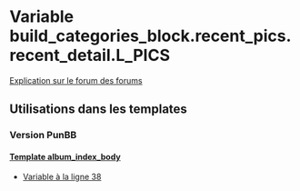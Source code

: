 # Variable build_categories_block.recent_pics.recent_detail.L_PICS
[Explication sur le forum des forums](http://forum.forumactif.com/t294113-listing-des-variables#build_categories_block.recent_pics.recent_detail.L_PICS)
## Utilisations dans les templates
### Version PunBB
#### [Template album_index_body](punbb/album_index_body.md)
* [Variable à la ligne 38](../punbb/album_index_body.tpl#L38)
